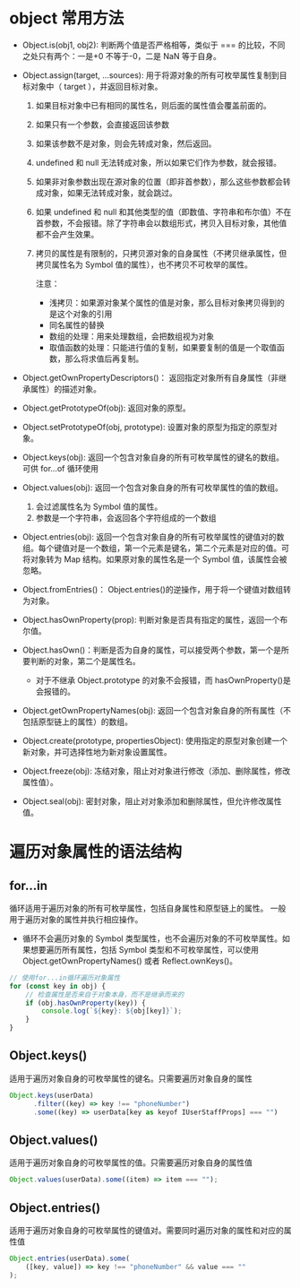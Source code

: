 # object 常用方法

-   Object.is(obj1, obj2): 判断两个值是否严格相等，类似于 === 的比较，不同之处只有两个：一是+0 不等于-0，二是 NaN 等于自身。

-   Object.assign(target, ...sources): 用于将源对象的所有可枚举属性复制到目标对象中（ target ），并返回目标对象。

    1. 如果目标对象中已有相同的属性名，则后面的属性值会覆盖前面的。
    2. 如果只有一个参数，会直接返回该参数
    3. 如果该参数不是对象，则会先转成对象，然后返回。
    4. undefined 和 null 无法转成对象，所以如果它们作为参数，就会报错。
    5. 如果非对象参数出现在源对象的位置（即非首参数），那么这些参数都会转成对象，如果无法转成对象，就会跳过。
    6. 如果 undefined 和 null 和其他类型的值（即数值、字符串和布尔值）不在首参数，不会报错。除了字符串会以数组形式，拷贝入目标对象，其他值都不会产生效果。
    7. 拷贝的属性是有限制的，只拷贝源对象的自身属性（不拷贝继承属性，但拷贝属性名为 Symbol 值的属性），也不拷贝不可枚举的属性。

        注意：

        - 浅拷贝：如果源对象某个属性的值是对象，那么目标对象拷贝得到的是这个对象的引用
        - 同名属性的替换
        - 数组的处理：用来处理数组，会把数组视为对象
        - 取值函数的处理：只能进行值的复制，如果要复制的值是一个取值函数，那么将求值后再复制。

-   Object.getOwnPropertyDescriptors()： 返回指定对象所有自身属性（非继承属性）的描述对象。

-   Object.getPrototypeOf(obj): 返回对象的原型。

-   Object.setPrototypeOf(obj, prototype): 设置对象的原型为指定的原型对象。

-   Object.keys(obj): 返回一个包含对象自身的所有可枚举属性的键名的数组。可供 for...of 循环使用

-   Object.values(obj): 返回一个包含对象自身的所有可枚举属性的值的数组。

    1. 会过滤属性名为 Symbol 值的属性。
    2. 参数是一个字符串，会返回各个字符组成的一个数组

-   Object.entries(obj): 返回一个包含对象自身的所有可枚举属性的键值对的数组。每个键值对是一个数组，第一个元素是键名，第二个元素是对应的值。可将对象转为 Map 结构。如果原对象的属性名是一个 Symbol 值，该属性会被忽略。

-   Object.fromEntries()： Object.entries()的逆操作，用于将一个键值对数组转为对象。

-   Object.hasOwnProperty(prop): 判断对象是否具有指定的属性，返回一个布尔值。

-   Object.hasOwn()：判断是否为自身的属性，可以接受两个参数，第一个是所要判断的对象，第二个是属性名。

    -   对于不继承 Object.prototype 的对象不会报错，而 hasOwnProperty()是会报错的。

-   Object.getOwnPropertyNames(obj): 返回一个包含对象自身的所有属性（不包括原型链上的属性）的数组。

-   Object.create(prototype, propertiesObject): 使用指定的原型对象创建一个新对象，并可选择性地为新对象设置属性。

-   Object.freeze(obj): 冻结对象，阻止对对象进行修改（添加、删除属性，修改属性值）。

-   Object.seal(obj): 密封对象，阻止对对象添加和删除属性，但允许修改属性值。

# 遍历对象属性的语法结构

## for...in

循环适用于遍历对象的所有可枚举属性，包括自身属性和原型链上的属性。
一般用于遍历对象的属性并执行相应操作。

-   循环不会遍历对象的 Symbol 类型属性，也不会遍历对象的不可枚举属性。如果想要遍历所有属性，包括 Symbol 类型和不可枚举属性，可以使用 Object.getOwnPropertyNames() 或者 Reflect.ownKeys()。

```javascript
// 使用for...in循环遍历对象属性
for (const key in obj) {
    // 检查属性是否来自于对象本身，而不是继承而来的
    if (obj.hasOwnProperty(key)) {
        console.log(`${key}: ${obj[key]}`);
    }
}
```

## Object.keys()

适用于遍历对象自身的可枚举属性的键名。只需要遍历对象自身的属性

```javascript
Object.keys(userData)
      .filter((key) => key !== "phoneNumber")
      .some((key) => userData[key as keyof IUserStaffProps] === "")
```

## Object.values()

适用于遍历对象自身的可枚举属性的值。只需要遍历对象自身的属性值

```javascript
Object.values(userData).some((item) => item === "");
```

## Object.entries()

适用于遍历对象自身的可枚举属性的键值对。需要同时遍历对象的属性和对应的属性值

```javascript
Object.entries(userData).some(
    ([key, value]) => key !== "phoneNumber" && value === ""
);
```
